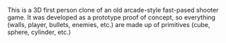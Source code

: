 This is a 3D first person clone of an old arcade-style fast-pased shooter game. It was developed as a prototype proof of concept, so everything (walls, player, bullets, enemies, etc.) are made up of primitives (cube, sphere, cylinder, etc.)
